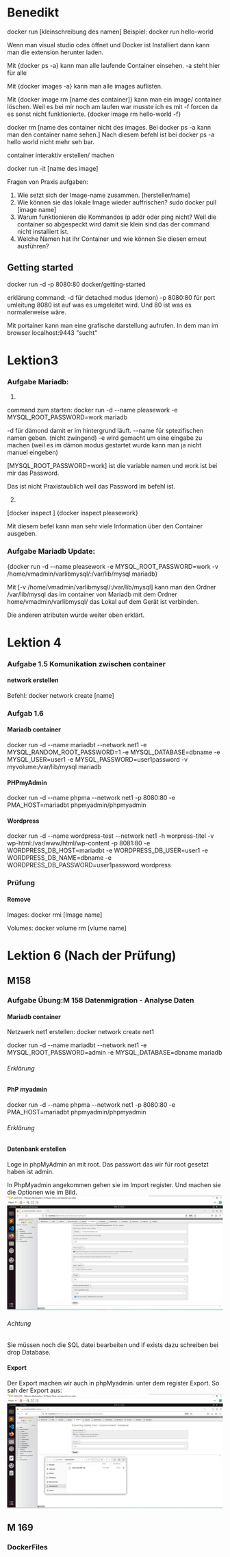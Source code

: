 # Benedikt

docker run [kleinschreibung des namen]
Beispiel: docker run hello-world

Wenn man visual studio cdes öffnet und Docker ist Installiert dann kann man die extension herunter laden. 

Mit {docker ps -a} kann man alle laufende Container einsehen.
-a steht hier für alle

Mit {docker images -a} kann man alle images auflisten.

Mit {docker image rm [name des container]} kann man ein image/ container löschen. Weil es bei mir noch am laufen war musste ich es mit -f forcen da es sonst nicht funktionierte.
{docker image rm hello-world -f}

docker rm [name des container nicht des images. Bei docker ps -a kann man den container name sehen.]
Nach diesem befehl ist bei docker ps -a hello world nicht mehr seh bar.

container interaktiv erstellen/ machen

docker run -it [name des image]

Fragen von Praxis aufgaben:
1. Wie setzt sich der Image-name zusammen. [hersteller/name]
2. Wie können sie das lokale Image wieder auffrischen? sudo docker pull [image name]
3. Warum funktionieren die Kommandos ip addr oder ping nicht? Weil die container so abgespeckt wird damit sie klein sind das der command nicht installiert ist.
4. Welche Namen hat ihr Container und wie können Sie diesen erneut ausführen? 

## Getting started

docker run -d -p 8080:80 docker/getting-started

erklärung command:  -d für detached modus (demon)
                    -p 8080:80 für port umleitung 8080 ist auf was es umgeleitet wird. Und 80 ist was es normalerweise wäre.

Mit portainer kann man eine grafische darstellung aufrufen.
In dem man im browser localhost:9443 "sucht"


# Lektion3
### Aufgabe Mariadb:

1.

command zum starten:
docker run -d --name pleasework -e MYSQL_ROOT_PASSWORD=work mariadb

-d für dämond damit er im hintergrund läuft.
--name für sptezifischen namen geben. (nicht zwingend)
-e wird gemacht um eine eingabe zu machen (weil es im dämon modus gestartet wurde kann man ja nicht manuel eingeben) 

[MYSQL_ROOT_PASSWORD=work] ist die variable namen und work ist bei mir das Password.

Das ist nicht Praxistaublich weil das Password im befehl ist.

2. 

[docker inspect <container-name>]
{docker inspect pleasework}

Mit diesem befel kann man sehr viele Information über den Container ausgeben.

### Aufgabe Mariadb Update:

{docker run -d --name pleasework -e MYSQL_ROOT_PASSWORD=work -v /home/vmadmin/varlibmysql/:/var/lib/mysql mariadb}

Mit [-v /home/vmadmin/varlibmysql/:/var/lib/mysql] kann man den Ordner /var/lib/mysql das im container von Mariadb mit dem Ordner home/vmadmin/varlibmysql/ das Lokal auf dem Gerät ist verbinden.

Die anderen atributen wurde weiter oben erklärt.




# Lektion 4

### Aufgabe 1.5 Komunikation zwischen container

#### network erstellen

Befehl:
docker network create [name]

### Aufgab 1.6

#### Mariadb container
docker run -d --name mariadbt --network net1 -e MYSQL_RANDOM_ROOT_PASSWORD=1 -e MYSQL_DATABASE=dbname -e MYSQL_USER=user1 -e MYSQL_PASSWORD=user1password -v myvolume:/var/lib/mysql mariadb

#### PHPmyAdmin
docker run -d --name phpma --network net1 -p 8080:80 -e PMA_HOST=mariadbt phpmyadmin/phpmyadmin

#### Wordpress
docker run -d --name wordpress-test --network net1 -h worpress-titel -v wp-html:/var/www/html/wp-content -p 8081:80 -e WORDPRESS_DB_HOST=mariadbt -e WORDPRESS_DB_USER=user1 -e WORDPRESS_DB_NAME=dbname -e WORDPRESS_DB_PASSWORD=user1password wordpress


### Prüfung
#### Remove

Images: docker rmi [Image name]

Volumes: docker volume rm [vlume name]


# Lektion 6 (Nach der Prüfung)

## M158

### Aufgabe Übung:M 158 Datenmigration - Analyse Daten


#### Mariadb container
Netzwerk net1 erstellen:
docker network create net1

docker run -d --name mariadbt --network net1 -e MYSQL_ROOT_PASSWORD=admin -e MYSQL_DATABASE=dbname mariadb

###### Erklärung

#### PhP myadmin

docker run -d --name phpma --network net1 -p 8080:80 -e PMA_HOST=mariadbt phpmyadmin/phpmyadmin

###### Erklärung

#### Datenbank erstellen

Loge in phpMyAdmin an mit root. Das passwort das wir für root gesetzt haben ist admin.

In PhpMyadmin angekommen gehen sie im Import register. Und machen sie die Optionen wie im Bild.
![Bild_Import_Database_in_importtab.png](https://github.com/Benediktgbssg/M169-Docker/blob/7399aabee2173ad4af575df9cdcc3e97553896da/Bilder%20Benedikt/Bild_Import_Database_in_importtab.png "Bild von PhpMyadmin Import")

###### Achtung
Sie müssen noch die SQL datei bearbeiten und if exists dazu schreiben bei drop Database.


#### Export

Der Export machen wir auch in phpMyadmin. unter dem register Export.
So sah der Export aus:
![Export_Fertig.png](https://github.com/Benediktgbssg/M169-Docker/blob/071afcad7ce3aa4689a2fc32f1908031281593aa/Bilder%20Benedikt/Export_Fertig.png "Fertiger Export")

## M 169

### DockerFiles

